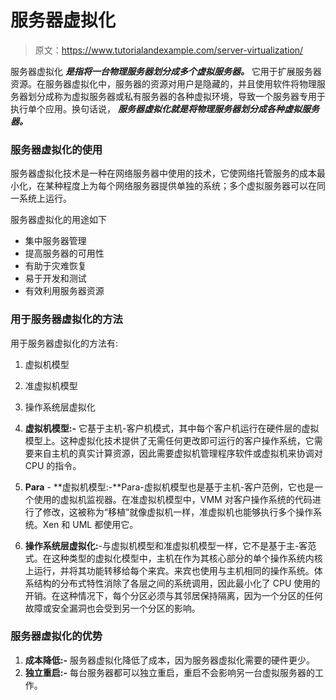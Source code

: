 # 服务器虚拟化

> 原文：<https://www.tutorialandexample.com/server-virtualization/>

服务器虚拟化 ***是指将一台物理服务器划分成多个虚拟服务器。*** 它用于扩展服务器资源。在服务器虚拟化中，服务器的资源对用户是隐藏的，并且使用软件将物理服务器划分成称为虚拟服务器或私有服务器的各种虚拟环境，导致一个服务器专用于执行单个应用。换句话说， ***服务器虚拟化就是将物理服务器划分成各种虚拟服务器。***

### 服务器虚拟化的使用

服务器虚拟化技术是一种在网络服务器中使用的技术，它使网络托管服务的成本最小化，在某种程度上为每个网络服务器提供单独的系统；多个虚拟服务器可以在同一系统上运行。

服务器虚拟化的用途如下

*   集中服务器管理
*   提高服务器的可用性
*   有助于灾难恢复
*   易于开发和测试
*   有效利用服务器资源

### 用于服务器虚拟化的方法

用于服务器虚拟化的方法有:

1.  虚拟机模型
2.  准虚拟机模型
3.  操作系统层虚拟化

1.  **虚拟机模型:-** 它基于主机-客户机模式，其中每个客户机运行在硬件层的虚拟模型上。这种虚拟化技术提供了无需任何更改即可运行的客户操作系统，它需要来自主机的真实计算资源，因此需要虚拟机管理程序软件或虚拟机来协调对 CPU 的指令。
2.  **Para** - **虚拟机模型:-**Para-虚拟机模型也是基于主机-客户范例，它也是一个使用的虚拟机监视器。在准虚拟机模型中，VMM 对客户操作系统的代码进行了修改，这被称为“移植”就像虚拟机一样，准虚拟机也能够执行多个操作系统。Xen 和 UML 都使用它。
3.  **操作系统层虚拟化:**-与虚拟机模型和准虚拟机模型一样，它不是基于主-客范式。在这种类型的虚拟化模型中，主机在作为其核心部分的单个操作系统内核上运行，并将其功能转移给每个来宾。来宾也使用与主机相同的操作系统。体系结构的分布式特性消除了各层之间的系统调用，因此最小化了 CPU 使用的开销。在这种情况下，每个分区必须与其邻居保持隔离，因为一个分区的任何故障或安全漏洞也会受到另一个分区的影响。

### 服务器虚拟化的优势

1.  **成本降低:-** 服务器虚拟化降低了成本，因为服务器虚拟化需要的硬件更少。
2.  **独立重启:-** 每台服务器都可以独立重启，重启不会影响另一台虚拟服务器的工作。